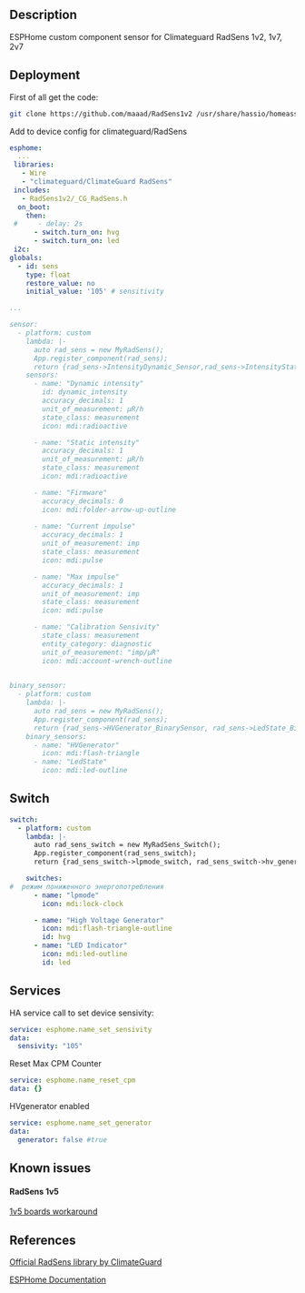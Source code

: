 ## Description

ESPHome custom component sensor for Climateguard RadSens 1v2, 1v7, 2v7

## Deployment

First of all get the code:
```bash
git clone https://github.com/maaad/RadSens1v2 /usr/share/hassio/homeassistant/esphome/RadSens1v2
```
Add to device config for climateguard/RadSens
```yaml
esphome:
  ...
 libraries:
   - Wire
   - "climateguard/ClimateGuard RadSens"
 includes:
   - RadSens1v2/_CG_RadSens.h
  on_boot:
    then:
 #     - delay: 2s
      - switch.turn_on: hvg
      - switch.turn_on: led
 i2c:
globals:
  - id: sens
    type: float
    restore_value: no
    initial_value: '105' # sensitivity

...

sensor:
  - platform: custom
    lambda: |-
      auto rad_sens = new MyRadSens();
      App.register_component(rad_sens);
      return {rad_sens->IntensityDynamic_Sensor,rad_sens->IntensityStatic_Sensor, rad_sens->Firmware_Sensor, rad_sens->CurrentCPM_Sensor, rad_sens->MaxCPM_Sensor, rad_sens->Sensivity_Sensor};
    sensors:
      - name: "Dynamic intensity"
        id: dynamic_intensity
        accuracy_decimals: 1
        unit_of_measurement: μR/h
        state_class: measurement
        icon: mdi:radioactive

      - name: "Static intensity"
        accuracy_decimals: 1
        unit_of_measurement: μR/h
        state_class: measurement
        icon: mdi:radioactive

      - name: "Firmware"
        accuracy_decimals: 0
        icon: mdi:folder-arrow-up-outline
        
      - name: "Current impulse"
        accuracy_decimals: 1
        unit_of_measurement: imp
        state_class: measurement
        icon: mdi:pulse

      - name: "Max impulse"
        accuracy_decimals: 1
        unit_of_measurement: imp
        state_class: measurement
        icon: mdi:pulse

      - name: "Calibration Sensivity"
        state_class: measurement
        entity_category: diagnostic
        unit_of_measurement: "imp/μR"
        icon: mdi:account-wrench-outline
        

binary_sensor:
  - platform: custom
    lambda: |-
      auto rad_sens = new MyRadSens();
      App.register_component(rad_sens);
      return {rad_sens->HVGenerator_BinarySensor, rad_sens->LedState_BinarySensor};
    binary_sensors:
      - name: "HVGenerator"
        icon: mdi:flash-triangle
      - name: "LedState"
        icon: mdi:led-outline
```

## Switch

```yaml
switch:
  - platform: custom
    lambda: |-
      auto rad_sens_switch = new MyRadSens_Switch();
      App.register_component(rad_sens_switch);
      return {rad_sens_switch->lpmode_switch, rad_sens_switch->hv_generator_switch, rad_sens_switch->led_indicator_switch};

    switches:
#  режим пониженного энергопотребления
      - name: "lpmode"
        icon: mdi:lock-clock  

      - name: "High Voltage Generator"
        icon: mdi:flash-triangle-outline
        id: hvg
      - name: "LED Indicator"
        icon: mdi:led-outline
        id: led
```


## Services

HA service call to set device sensivity:
```yaml
service: esphome.name_set_sensivity 
data:
  sensivity: "105"
```

Reset Max CPM Counter 

```yaml
service: esphome.name_reset_cpm
data: {}
```

HVgenerator enabled

```yaml
service: esphome.name_set_generator
data:
  generator: false #true

```

## Known issues

#### RadSens 1v5
[1v5 boards workaround](https://github.com/maaad/RadSens1v2/issues/3#issuecomment-1289578773)



## References

[Official RadSens library by ClimateGuard](https://github.com/climateguard/RadSens)

[ESPHome Documentation](https://esphome.io/index.html)
